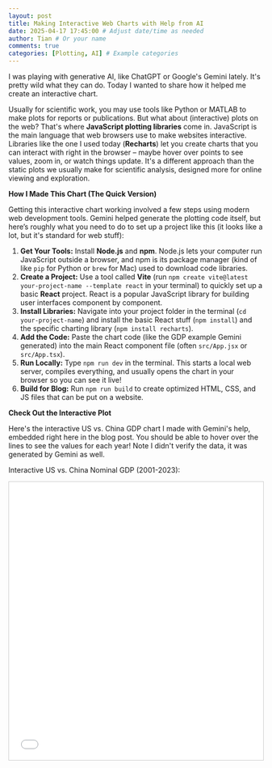 ```yaml
---
layout: post
title: Making Interactive Web Charts with Help from AI
date: 2025-04-17 17:45:00 # Adjust date/time as needed
author: Tian # Or your name
comments: true
categories: [Plotting, AI] # Example categories
---
```


I was playing with generative AI, like ChatGPT or Google's Gemini lately. It's pretty wild what they can do. Today I wanted to share how it helped me create an interactive chart.

Usually for scientific work, you may use tools like Python or MATLAB to make plots for reports or publications. But what about (interactive) plots on the web? That's where **JavaScript plotting libraries** come in. JavaScript is the main language that web browsers use to make websites interactive. Libraries like the one I used today (**Recharts**) let you create charts that you can interact with right in the browser – maybe hover over points to see values, zoom in, or watch things update. It's a different approach than the static plots we usually make for scientific analysis, designed more for online viewing and exploration.

**How I Made This Chart (The Quick Version)**

Getting this interactive chart working involved a few steps using modern web development tools. Gemini helped generate the plotting code itself, but here’s roughly what you need to do to set up a project like this (it looks like a lot, but it's standard for web stuff):

1.  **Get Your Tools:** Install **Node.js** and **npm**. Node.js lets your computer run JavaScript outside a browser, and npm is its package manager (kind of like `pip` for Python or `brew` for Mac) used to download code libraries.
2.  **Create a Project:** Use a tool called **Vite** (run `npm create vite@latest your-project-name --template react` in your terminal) to quickly set up a basic **React** project. React is a popular JavaScript library for building user interfaces component by component.
3.  **Install Libraries:** Navigate into your project folder in the terminal (`cd your-project-name`) and install the basic React stuff (`npm install`) and the specific charting library (`npm install recharts`).
4.  **Add the Code:** Paste the chart code (like the GDP example Gemini generated) into the main React component file (often `src/App.jsx` or `src/App.tsx`).
5.  **Run Locally:** Type `npm run dev` in the terminal. This starts a local web server, compiles everything, and usually opens the chart in your browser so you can see it live!
6.  **Build for Blog:** Run `npm run build` to create optimized HTML, CSS, and JS files that can be put on a website.

**Check Out the Interactive Plot**

Here's the interactive US vs. China GDP chart I made with Gemini's help, embedded right here in the blog post. You should be able to hover over the lines to see the values for each year! Note I didn't verify the data, it was generated by Gemini as well.

<p>Interactive US vs. China Nominal GDP (2001-2023):</p>

<iframe 
  src="{{ site.baseurl }}/interactive/gdp_charts/index.html" 
  width="100%" 
  height="550" 
  style="border: 1px solid #ccc; max-width: 900px; display: block; margin: 1em auto;"
  title="Interactive US vs China GDP Chart"
  >
  Loading interactive chart... 
  </iframe>